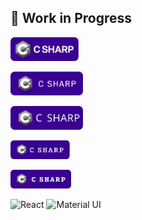 

## 🚧 Work in Progress


<p>
  <a href="https://react.dev" target="_blank">
    <img src="./assets/test.svg" alt="React Logo" height="38" />
  </a>
</p>



<p>
  <a href="https://react.dev" target="_blank">
    <img src="./assets/test1.svg" alt="React Logo" height="38" />
  </a>
</p>


<p>
  <a href="https://react.dev" target="_blank">
    <img src="./assets/test2.svg" alt="React Logo" height="38" />
  </a>
</p>

<p>
  <a href="https://react.dev" target="_blank">
    <img src="./assets/test3.svg" alt="React Logo" height="30" />
  </a>
</p>


<p>
  <a href="https://react.dev" target="_blank">
    <img src="./assets/test5.svg" alt="React Logo" height="30" />
  </a>
</p>



![React](https://img.shields.io/badge/React-20232A?style=for-the-badge&logo=react&logoColor=61DAFB)
![Material UI](https://img.shields.io/badge/Material%20UI-0081CB?style=for-the-badge&logo=mui&logoColor=white)



